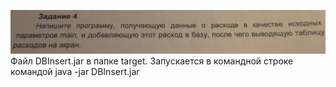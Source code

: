 ![img.png](img.png)
Файл DBInsert.jar в папке target. Запускается в командной строке командой java -jar DBInsert.jar